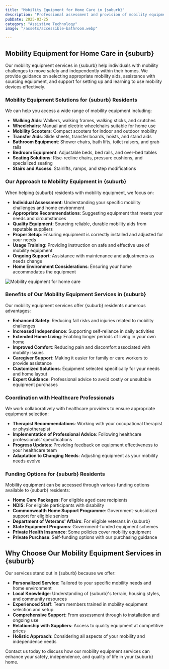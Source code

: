 ```yaml
---
title: "Mobility Equipment for Home Care in {suburb}"
description: "Professional assessment and provision of mobility equipment for residents in {suburb}. We help source and set up appropriate mobility aids to enhance safety, independence, and quality of life in your home."
pubDate: 2025-03-25
category: "Assistive Technology"
image: "/assets/accessible-bathroom.webp"

---
```


## Mobility Equipment for Home Care in {suburb}

Our mobility equipment services in {suburb} help individuals with mobility challenges to move safely and independently within their homes. We provide guidance on selecting appropriate mobility aids, assistance with sourcing equipment, and support for setting up and learning to use mobility devices effectively.

### Mobility Equipment Solutions for {suburb} Residents

We can help you access a wide range of mobility equipment including:

- **Walking Aids**: Walkers, walking frames, walking sticks, and crutches
- **Wheelchairs**: Manual and electric wheelchairs suitable for home use
- **Mobility Scooters**: Compact scooters for indoor and outdoor mobility
- **Transfer Aids**: Slide sheets, transfer boards, hoists, and stand aids
- **Bathroom Equipment**: Shower chairs, bath lifts, toilet raisers, and grab rails
- **Bedroom Equipment**: Adjustable beds, bed rails, and over-bed tables
- **Seating Solutions**: Rise-recline chairs, pressure cushions, and specialized seating
- **Stairs and Access**: Stairlifts, ramps, and step modifications

### Our Approach to Mobility Equipment in {suburb}

When helping {suburb} residents with mobility equipment, we focus on:

- **Individual Assessment**: Understanding your specific mobility challenges and home environment
- **Appropriate Recommendations**: Suggesting equipment that meets your needs and circumstances
- **Quality Equipment**: Sourcing reliable, durable mobility aids from reputable suppliers
- **Proper Setup**: Ensuring equipment is correctly installed and adjusted for your needs
- **Usage Training**: Providing instruction on safe and effective use of mobility equipment
- **Ongoing Support**: Assistance with maintenance and adjustments as needs change
- **Home Environment Considerations**: Ensuring your home accommodates the equipment

![Mobility equipment for home care](/assets/wheelchair.webp)

### Benefits of Our Mobility Equipment Services in {suburb}

Our mobility equipment services offer {suburb} residents numerous advantages:

- **Enhanced Safety**: Reducing fall risks and injuries related to mobility challenges
- **Increased Independence**: Supporting self-reliance in daily activities
- **Extended Home Living**: Enabling longer periods of living in your own home
- **Improved Comfort**: Reducing pain and discomfort associated with mobility issues
- **Caregiver Support**: Making it easier for family or care workers to provide assistance
- **Customized Solutions**: Equipment selected specifically for your needs and home layout
- **Expert Guidance**: Professional advice to avoid costly or unsuitable equipment purchases

### Coordination with Healthcare Professionals

We work collaboratively with healthcare providers to ensure appropriate equipment selection:

- **Therapist Recommendations**: Working with your occupational therapist or physiotherapist
- **Implementation of Professional Advice**: Following healthcare professionals' specifications
- **Progress Updates**: Providing feedback on equipment effectiveness to your healthcare team
- **Adaptation to Changing Needs**: Adjusting equipment as your mobility needs evolve

### Funding Options for {suburb} Residents

Mobility equipment can be accessed through various funding options available to {suburb} residents:

- **Home Care Packages**: For eligible aged care recipients
- **NDIS**: For eligible participants with disability
- **Commonwealth Home Support Programme**: Government-subsidized support for eligible seniors
- **Department of Veterans' Affairs**: For eligible veterans in {suburb}
- **State Equipment Programs**: Government-funded equipment schemes
- **Private Health Insurance**: Some policies cover mobility equipment
- **Private Purchase**: Self-funding options with our purchasing guidance

## Why Choose Our Mobility Equipment Services in {suburb}

Our services stand out in {suburb} because we offer:

- **Personalized Service**: Tailored to your specific mobility needs and home environment
- **Local Knowledge**: Understanding of {suburb}'s terrain, housing styles, and community resources
- **Experienced Staff**: Team members trained in mobility equipment selection and setup
- **Comprehensive Support**: From assessment through to installation and ongoing use
- **Relationship with Suppliers**: Access to quality equipment at competitive prices
- **Holistic Approach**: Considering all aspects of your mobility and independence needs

Contact us today to discuss how our mobility equipment services can enhance your safety, independence, and quality of life in your {suburb} home. 
